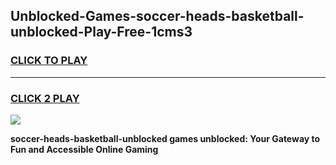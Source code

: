 
## Unblocked-Games-soccer-heads-basketball-unblocked-Play-Free-1cms3
<h3>
<a href="https://premium76.site?title=soccer-heads-basketball-unblocked&ref=19M">CLICK TO PLAY</a></h3>
<hr>

<h3>
<a href="https://premium76.site?title=soccer-heads-basketball-unblocked&ref=19M">CLICK 2 PLAY</a>
  
</h3>

<a href="https://premium76.site?title=soccer-heads-basketball-unblocked&ref=19M"><img src="https://clearcache.store/games.png"></a>


**soccer-heads-basketball-unblocked games unblocked: Your Gateway to Fun and Accessible Online Gaming**
